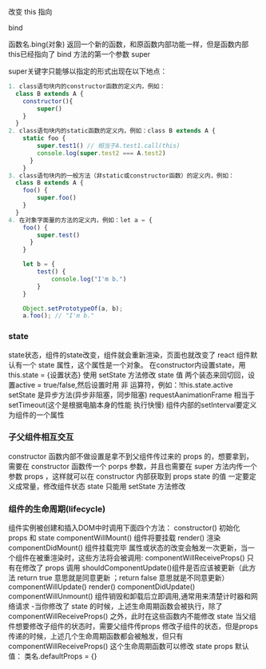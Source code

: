 改变 this 指向

bind

函数名.bing(对象)
返回一个新的函数，和原函数内部功能一样，但是函数内部this已经指向了 bind 方法的第一个参数
super

super关键字只能够以指定的形式出现在以下地点：
```js
1. class语句块内的constructor函数的定义内，例如：
  class B extends A {
    constructor(){
        super()
    }
  }
2. class语句块内的static函数的定义内，例如：class B extends A {
    static foo {
        super.test1() // 相当于A.test1.call(this)
        console.log(super.test2 === A.test2)
      }
    }
3. class语句块内的一般方法（非static或constructor函数）的定义内，例如：
  class B extends A {
    foo() {
        super.foo()
    }
  }
4. 在对象字面量的方法的定义内，例如：let a = {
    foo() {
        super.test()
      }
    }

    let b = {
        test() {
            console.log("I'm b.")
        }
    }

    Object.setPrototypeOf(a, b);
    a.foo(); // "I'm b."
```
### state
state状态，组件的state改变，组件就会重新渲染，页面也就改变了
react 组件默认有一个 state 属性，这个属性是一个对象。
在constructor内设置state，用this.state = {设置状态}
使用 setState 方法修改 state 值
两个装态来回切回，设置active = true/false,然后设置时用 非 运算符，例如：!this.state.active
setState 是异步方法(异步非阻塞，同步阻塞)
requestAanimationFrame 相当于 setTimeout(这个是根据电脑本身的性能 执行快慢)
组件内部的setInterval要定义为组件的一个属性
### 子父组件相互交互

constructor 函数内部不做设置是拿不到父组件传过来的 props 的，想要拿到，需要在 constructor 函数传一个 porps 参数，并且也需要在 super 方法内传一个参数 props ，这样就可以在 constructor 内部获取到 props
state 的值 一定要定义成常量，修改组件状态 state 只能用 setState 方法修改
### 组件的生命周期(lifecycle)

组件实例被创建和插入DOM中时调用下面四个方法：
constructor() 初始化 props 和 state
componentWillMount() 组件将要挂载
render() 渲染
componentDidMount() 组件挂载完毕
属性或状态的改变会触发一次更新，当一个组件在被重渲染时，这些方法将会被调用:
componentWillReceiveProps() 只有在修改了 props 调用
shouldComponentUpdate()组件是否应该被更新（此方法 return true 意思就是同意更新 ；return false 意思就是不同意更新）
componentWillUpdate()
render()
componentDidUpdate()
componentWillUnmount() 组件销毁和卸载后立即调用,通常用来清楚计时器和网络请求 -当你修改了 state 的时候，上述生命周期函数会被执行，除了 componentWillReceiveProps() 之外，此时在这些函数内不能修改 state
当父组件想要修改子组件的状态时，需要父组件传props 修改子组件的状态，但是props 传递的时候，上述几个生命周期函数都会被触发，但只有 componentWillReceiveProps() 这个生命周期函数可以修改 state
props 默认值： 类名.defaultProps = {}